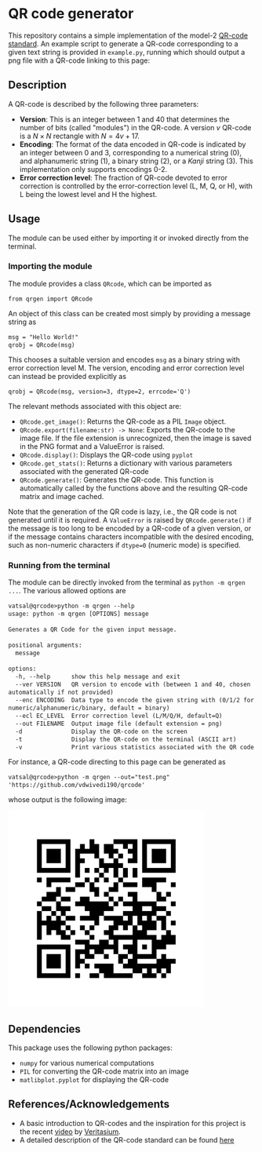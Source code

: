 # QR code generator

This repository contains a simple implementation of the model-2 [QR-code standard](https://en.wikipedia.org/wiki/QR_code).  An example script to generate a QR-code corresponding to a given text string is provided in `example.py`, running which should output a png file with a QR-code linking to this page:

## Description
A QR-code is described by the following three parameters: 

  - **Version**: This is an integer between 1 and 40 that determines the number of bits (called "modules") in the QR-code. A version $v$ QR-code is a $N \times N$ rectangle with $N = 4v+17$.
  - **Encoding**: The format of the data encoded in QR-code is indicated by an integer between 0 and 3, corresponding to a numerical string (0), and alphanumeric string (1), a binary string (2), or a _Kanji_ string (3). This implementation only supports encodings 0-2. 
  - **Error correction level**: The fraction of QR-code devoted to error correction is controlled by the error-correction level (L, M, Q, or H), with L being the lowest level and H the highest. 


## Usage 
The module can be used either by importing it or invoked directly from the terminal. 

### Importing the module 
The module provides a class `QRcode`, which can be imported as 
```
from qrgen import QRcode
```
An object of this class can be created most simply by providing a message string as 
```
msg = "Hello World!"
qrobj = QRcode(msg) 
```
This chooses a suitable version and encodes `msg` as a binary string with error correction level M. The version, encoding and error correction level can instead be provided explicitly as 
```
qrobj = QRcode(msg, version=3, dtype=2, errcode='Q')
```
The relevant methods associated with this object are:

  - `QRcode.get_image()`: Returns the QR-code as a PIL `Image` object.
  - `QRcode.export(filename:str) -> None`: Exports the QR-code to the image file. If the file extension is unrecognized, then the image is saved in the PNG format and a ValueError is raised.
  - `QRcode.display()`: Displays the QR-code using `pyplot`
  - `QRcode.get_stats()`: Returns a dictionary with various parameters associated with the generated QR-code
  - `QRcode.generate()`: Generates the QR-code. This function is automatically called by the functions above and the resulting QR-code matrix and image cached.
      
Note that the generation of the QR code is lazy, i.e., the QR code is not generated until it is required. A `ValueError` is raised by `QRcode.generate()` if the message is too long to be encoded by a QR-code of a given version, or if the message contains characters incompatible with the desired encoding, such as non-numeric characters if `dtype=0` (numeric mode) is specified. 

### Running from the terminal
The module can be directly invoked from the terminal as `python -m qrgen ...`. The various allowed options are 

```
vatsal@qrcode>python -m qrgen --help
usage: python -m qrgen [OPTIONS] message

Generates a QR Code for the given input message.

positional arguments:
  message

options:
  -h, --help      show this help message and exit
  --ver VERSION   QR version to encode with (between 1 and 40, chosen automatically if not provided)
  --enc ENCODING  Data type to encode the given string with (0/1/2 for numeric/alphanumeric/binary, default = binary)
  --ecl EC_LEVEL  Error correction level (L/M/Q/H, default=Q)
  --out FILENAME  Output image file (default extension = png)
  -d              Display the QR-code on the screen
  -t              Display the QR-code on the terminal (ASCII art)
  -v              Print various statistics associated with the QR code
```

For instance, a QR-code directing to this page can be generated as 
```
vatsal@qrcode>python -m qrgen --out="test.png" 'https://github.com/vdwivedi190/qrcode'
```
whose output is the following image:

<img src="./qrcode.png" alt="QR code" width="400">


## Dependencies 
This package uses the following python packages: 

  - `numpy` for various numerical computations
  - `PIL` for converting the QR-code matrix into an image
  - `matlibplot.pyplot` for displaying the QR-code

## References/Acknowledgements

  - A basic introduction to QR-codes and the inspiration for this project is the recent [video](https://www.youtube.com/watch?v=w5ebcowAJD8) by [Veritasium](https://www.youtube.com/@veritasium).
  - A detailed description of the QR-code standard can be found [here](https://www.thonky.com/qr-code-tutorial)
